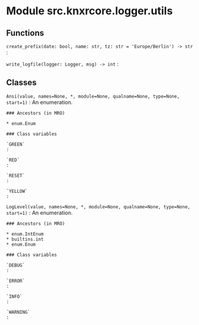 Module src.knxrcore.logger.utils
================================

Functions
---------

    
`create_prefix(date: bool, name: str, tz: str = 'Europe/Berlin') ‑> str`
:   

    
`write_logfile(logger: Logger, msg) ‑> int`
:   

Classes
-------

`Ansi(value, names=None, *, module=None, qualname=None, type=None, start=1)`
:   An enumeration.

    ### Ancestors (in MRO)

    * enum.Enum

    ### Class variables

    `GREEN`
    :

    `RED`
    :

    `RESET`
    :

    `YELLOW`
    :

`LogLevel(value, names=None, *, module=None, qualname=None, type=None, start=1)`
:   An enumeration.

    ### Ancestors (in MRO)

    * enum.IntEnum
    * builtins.int
    * enum.Enum

    ### Class variables

    `DEBUG`
    :

    `ERROR`
    :

    `INFO`
    :

    `WARNING`
    :